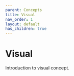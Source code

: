 ```yaml
---
parent: Concepts
title: Visual
nav_order: 1
layout: default
has_children: true
---
```


# Visual

Introduction to visual concept.